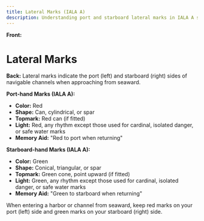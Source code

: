 ```yaml
---
title: Lateral Marks (IALA A)
description: Understanding port and starboard lateral marks in IALA A system
---
```


**Front:**
# Lateral Marks

**Back:**
Lateral marks indicate the port (left) and starboard (right) sides of navigable channels when approaching from seaward.

**Port-hand Marks (IALA A):**
- **Color:** Red
- **Shape:** Can, cylindrical, or spar
- **Topmark:** Red can (if fitted)
- **Light:** Red, any rhythm except those used for cardinal, isolated danger, or safe water marks
- **Memory Aid:** "Red to port when returning"

**Starboard-hand Marks (IALA A):**
- **Color:** Green
- **Shape:** Conical, triangular, or spar
- **Topmark:** Green cone, point upward (if fitted)
- **Light:** Green, any rhythm except those used for cardinal, isolated danger, or safe water marks
- **Memory Aid:** "Green to starboard when returning"

When entering a harbor or channel from seaward, keep red marks on your port (left) side and green marks on your starboard (right) side. 